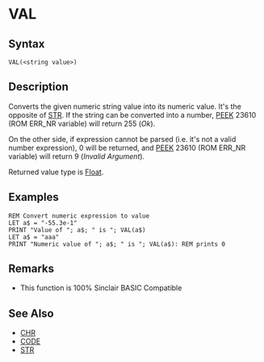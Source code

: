 # VAL

## Syntax


```
VAL(<string value>)
```

## Description

Converts the given numeric string value into its numeric value. It's the opposite of [STR](str.md).
If the string can be converted into a number, [PEEK](peek.md) 23610 (ROM ERR_NR variable) will return 255 (_Ok_).

On the other side, if expression cannot be parsed (i.e. it's not a valid number expression), 0 will be returned,
and [PEEK](peek.md) 23610 (ROM ERR_NR variable) will return 9 (_Invalid Argument_).

Returned value type is [Float](types.md#float).

## Examples

```
REM Convert numeric expression to value
LET a$ = "-55.3e-1"
PRINT "Value of "; a$; " is "; VAL(a$)
LET a$ = "aaa"
PRINT "Numeric value of "; a$; " is "; VAL(a$): REM prints 0
```

## Remarks

* This function is 100% Sinclair BASIC Compatible

## See Also

* [CHR](chr.md)
* [CODE](code.md)
* [STR](str.md)
